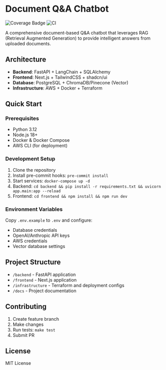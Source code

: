 # Document Q&A Chatbot

![Coverage Badge](./coverage.svg)
![CI](https://github.com/yourusername/doc-qa-chatbot/workflows/Backend%20CI/badge.svg)

A comprehensive document-based Q&A chatbot that leverages RAG (Retrieval Augmented Generation) to provide intelligent answers from uploaded documents.

## Architecture

- **Backend**: FastAPI + LangChain + SQLAlchemy
- **Frontend**: Next.js + TailwindCSS + shadcn/ui
- **Database**: PostgreSQL + ChromaDB/Pinecone (Vector)
- **Infrastructure**: AWS + Docker + Terraform

## Quick Start

### Prerequisites
- Python 3.12
- Node.js 18+
- Docker & Docker Compose
- AWS CLI (for deployment)

### Development Setup
1. Clone the repository
2. Install pre-commit hooks: `pre-commit install`
3. Start services: `docker-compose up -d`
4. Backend: `cd backend && pip install -r requirements.txt && uvicorn app.main:app --reload`
5. Frontend: `cd frontend && npm install && npm run dev`

### Environment Variables
Copy `.env.example` to `.env` and configure:
- Database credentials
- OpenAI/Anthropic API keys
- AWS credentials
- Vector database settings

## Project Structure
- `/backend` - FastAPI application
- `/frontend` - Next.js application
- `/infrastructure` - Terraform and deployment configs
- `/docs` - Project documentation

## Contributing
1. Create feature branch
2. Make changes
3. Run tests: `make test`
4. Submit PR

## License
MIT License
